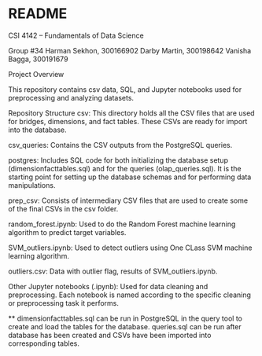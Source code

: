 # README
CSI 4142 – Fundamentals of Data Science

Group #34
Harman Sekhon, 300166902
Darby Martin, 300198642
Vanisha Bagga, 300191679

Project Overview

This repository contains csv data, SQL, and Jupyter notebooks used for preprocessing and analyzing datasets. 

Repository Structure
csv: This directory holds all the CSV files that are used for bridges, dimensions, and fact tables. These CSVs are ready for import into the database.

csv_queries: Contains the CSV outputs from the PostgreSQL queries. 

postgres: Includes SQL code for both initializing the database setup (dimensionfacttables.sql) and for the queries (olap_queries.sql). It is the starting point for setting up the database schemas and for performing data manipulations.

prep_csv: Consists of intermediary CSV files that are used to create some of the final CSVs in the csv folder. 

random_forest.ipynb: Used to do the Random Forest machine learning algorithm to predict target variables.

SVM_outliers.ipynb: Used to detect outliers using One CLass SVM machine learning algorithm.

outliers.csv: Data with outlier flag, results of SVM_outliers.ipynb. 

Other Jupyter notebooks (.ipynb): Used for data cleaning and preprocessing. Each notebook is named according to the specific cleaning or preprocessing task it performs.

** dimensionfacttables.sql can be run in PostgreSQL in the query tool to create and load the tables for the database. queries.sql can be run after database has been created and CSVs have been imported into corresponding tables.
